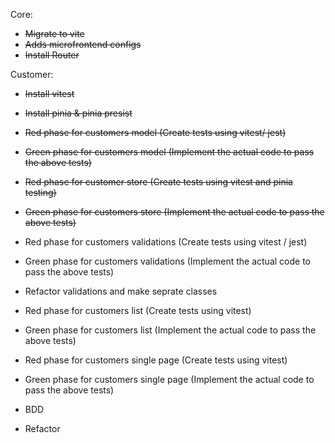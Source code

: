 Core:

- ~~Migrate to vite~~
- ~~Adds microfrontend configs~~
- ~~Install Router~~

Customer:

- ~~Install vitest~~
- ~~Install pinia & pinia presist~~

- ~~Red phase for customers model (Create tests using vitest/ jest)~~
- ~~Green phase for customers model (Implement the actual code to pass the above tests)~~

- ~~Red phase for customer store (Create tests using vitest and pinia testing)~~
- ~~Green phase for customers store (Implement the actual code to pass the above tests)~~

- Red phase for customers validations (Create tests using vitest / jest)
- Green phase for customers validations (Implement the actual code to pass the above tests)
- Refactor validations and make seprate classes

- Red phase for customers list (Create tests using vitest)
- Green phase for customers list (Implement the actual code to pass the above tests)

- Red phase for customers single page (Create tests using vitest)
- Green phase for customers single page (Implement the actual code to pass the above tests)

- BDD

- Refactor
